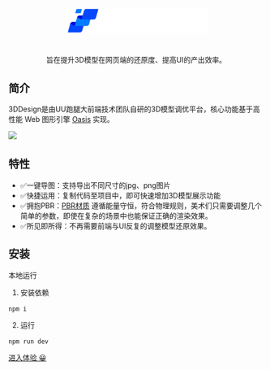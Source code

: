 <p align="center">
  <a href="#">
    <img width="280px" height="auto" src="./src/assets/img/logo.png"/>
  </a>
</p>
<h1 align="center"></h1>
<div align="center">旨在提升3D模型在网页端的还原度、提高UI的产出效率。</div>


## 简介
3DDesign是由UU跑腿大前端技术团队自研的3D模型调优平台，核心功能基于高性能 Web 图形引擎 [Oasis](https://oasisengine.cn/) 实现。



<img width="600px" src="https://uufefile.uupt.com/eic/cdn/glb/img/img1.png" />


## 特性

- ✅一键导图：支持导出不同尺寸的jpg、png图片
- ✅快捷运用：复制代码至项目中，即可快速增加3D模型展示功能
- ✅拥抱PBR：[PBR材质](https://oasisengine.cn/0.6/docs/material-cn) 遵循能量守恒，符合物理规则，美术们只需要调整几个简单的参数，即使在复杂的场景中也能保证正确的渲染效果。
- ✅所见即所得：不再需要前端与UI反复的调整模型还原效果。

## 安装
本地运行
1. 安装依赖
```
npm i
```
2. 运行
```
npm run dev
```

[进入体验 😀](http://localhost:9534/EICModel/)
